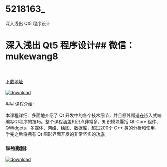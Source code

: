 # 5218163_
深入浅出 Qt5 程序设计
# 深入浅出 Qt5 程序设计## 微信：mukewang8
<br/></br>[下载地址](http://www.36tz.cn/article/5218163 "下载地址")
<br/></br>[![download](http://36tz.cn/muke_img/2021_02_1-1.png "下载地址")](http://www.36tz.cn/article/5218163 "下载地址")
<br/></br>### 课程介绍:<br/></br>本课程详细、多面地介绍了 Qt 开发中的各个技术细节，并且额外赠送在嵌入式端编写Qt程序的技巧。整个课程涵盖知识点非常多，知识模块囊括 Qt-Core 组件、QWidgets、多媒体、网络、绘图、数据库，超过200个 C++ 类的分析和使用，学完之后将拥有 Qt 图形界面开发的非常坚实的功底。

### 课程截图:
[![download](http://36tz.cn/muke_img/2021_02_2-2.png "下载地址")](http://www.36tz.cn/article/5218163 "下载地址")
